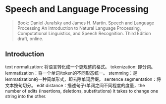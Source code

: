 # Speech and Language Processing
> Book: Daniel Jurafsky and James H. Martin. Speech and Language Processing An Introduction to Natural Language Processing, Computational Linguistics, and Speech Recognition. Third Edition draft, online.

## Introduction
text normalization: 将语言转化成一个更规整的格式。
tokenization: 即分词。
lemmatization：将一个单词/token的不同形态统一。
stemming：是lemmatization的一种简单形式，即去除单词后缀。
sentence segmentation：将文本按句切分。
edit distance：描述句子/单词之间不同程度的度量，the number of edits (insertions, deletions, substitutions) it takes to change one string into the other.
